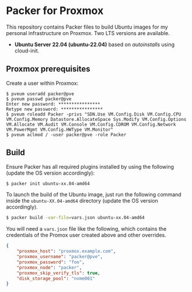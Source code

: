 # Packer for Proxmox

This repository contains Packer files to build Ubuntu images for my personal infrastructure on Proxmox. Two LTS versions are available.

* **Ubuntu Server 22.04 (ubuntu-22.04)** based on *autoinstalls* using cloud-init.

## Proxmox prerequisites 

Create a user within Proxmox:
~~~ shell
$ pveum useradd packer@pve
$ pveum passwd packer@pve
Enter new password: ****************
Retype new password: ****************
$ pveum roleadd Packer -privs "SDN.Use VM.Config.Disk VM.Config.CPU VM.Config.Memory Datastore.AllocateSpace Sys.Modify VM.Config.Options VM.Allocate VM.Audit VM.Console VM.Config.CDROM VM.Config.Network VM.PowerMgmt VM.Config.HWType VM.Monitor"
$ pveum aclmod / -user packer@pve -role Packer
~~~

## Build

Ensure Packer has all required plugins installed by using the following (update the OS version accordingly):
```sh
$ packer init ubuntu-xx.04-amd64
```

To launch the build of the Ubuntu image, just run the following command inside the `ubuntu-XX.04-amd64` directory  (update the OS version accordingly).

```sh
$ packer build -var-file=vars.json ubuntu-xx.04-amd64
```

You will need a `vars.json` file like the following, which contains the credentials of the Promox user created above and other overrides.

```json
{
    "proxmox_host": "proxmox.example.com",
    "proxmox_username": "packer@pve",
    "proxmox_password": "foo",
    "proxmox_node": "packer",
    "proxmox_skip_verify_tls": true,
    "disk_storage_pool": "nvme001"
}
```
